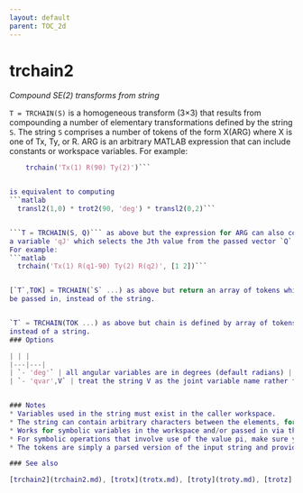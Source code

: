 ```yaml
---
layout: default
parent: TOC_2d
---
```

# trchain2
_Compound SE(2) transforms from string_


```T = TRCHAIN(S)``` is a homogeneous transform (3&times;3) that results from
compounding a number of elementary transformations defined by the string
`S`.  The string `S` comprises a number of tokens of the form X(ARG) where
X is one of Tx, Ty, or R.  ARG is an arbitrary MATLAB expression
that can include constants or workspace variables. For example:
```matlab
    trchain('Tx(1) R(90) Ty(2)')```


is equivalent to computing
```matlab
  transl2(1,0) * trot2(90, 'deg') * transl2(0,2)```


```T = TRCHAIN(S, Q)``` as above but the expression for ARG can also contain
a variable 'qJ' which selects the Jth value from the passed vector `Q` (1&times;N).
For example:
```matlab
  trchain('Tx(1) R(q1-90) Ty(2) R(q2)', [1 2])```


[`T`,TOK] = TRCHAIN(`S` ...) as above but return an array of tokens which can
be passed in, instead of the string.


`T` = TRCHAIN(TOK ...) as above but chain is defined by array of tokens
instead of a string.
### Options

| | |
|---|---|
| `- 'deg'` | all angular variables are in degrees (default radians) |
| `- 'qvar',V` | treat the string V as the joint variable name rather than 'q' |


### Notes
* Variables used in the string must exist in the caller workspace.
* The string can contain arbitrary characters between the elements, for    example space, +, *, . or even &vert;.
* Works for symbolic variables in the workspace and/or passed in via the    vector `Q`.
* For symbolic operations that involve use of the value pi, make sure you    define it first in the workspace: pi = sym('pi');
* The tokens are simply a parsed version of the input string and provide    some efficiency for repeated calls on the same chain.

### See also

[trchain2](trchain2.md), [trotx](trotx.md), [troty](troty.md), [trotz](trotz.md), [transl](transl.md), [SerialLink.trchain](SerialLink.trchain.md), [ets](ets.md)
